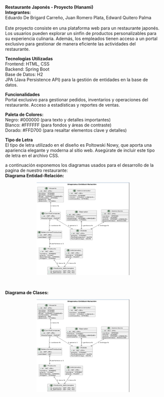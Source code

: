 **Restaurante Japonés - Proyecto (Hanami)** <br>
**Integrantes:** <br> 
Eduardo De Brigard Carreño, 
Juan Romero Plata, 
Edward Quitero Palma <br><br>
Este proyecto consiste en una plataforma web para un restaurante japonés. Los usuarios pueden explorar un sinfín de productos personalizables para su experiencia culinaria. Además, los empleados tienen acceso a un portal exclusivo para gestionar de manera eficiente las actividades del restaurante.

**Tecnologías Utilizadas** <br>
Frontend: HTML, CSS<br>
Backend: Spring Boot<br>
Base de Datos: H2 <br>
JPA (Java Persistence API) para la gestión de entidades en la base de datos.<br>

**Funcionalidades** <br>
Portal exclusivo para gestionar pedidos, inventarios y operaciones del restaurante.
Acceso a estadísticas y reportes de ventas.<br>

**Paleta de Colores:** <br>
Negro: #000000 (para texto y detalles importantes)<br>
Blanco: #FFFFFF (para fondos y áreas de contraste)<br>
Dorado: #FFD700 (para resaltar elementos clave y detalles)<br>

**Tipo de Letra** <br>
El tipo de letra utilizado en el diseño es Poltowski Nowy, que aporta una apariencia elegante y moderna al sitio web. Asegúrate de incluir este tipo de letra en el archivo CSS. <br>

a continuación exponemos los diagramas usados para el desarrollo de la pagina de nuestro restaurante:<br>
**Diagrama Entidad-Relación:** <br>

<p align="center">
  <img src="Images/diagramaEntidad.jpeg" alt="Diagrama Entidad Relación" width="300" height = "300">
</p><br>

**Diagrama de Clases:** <br>
<p align="center">
  <img src="Images/diagramaEntidad.jpeg" alt="Diagrama de Clases" width="300" height = "300">
</p><br>


